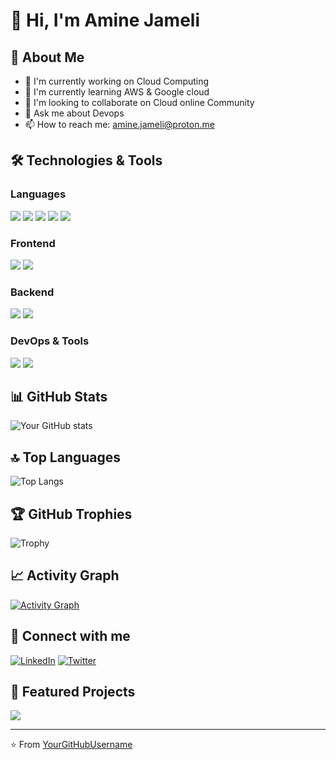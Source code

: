 # 👋 Hi, I'm Amine Jameli

## 🚀 About Me
- 🔭 I'm currently working on Cloud Computing
- 🌱 I'm currently learning AWS & Google cloud 
- 👯 I'm looking to collaborate on Cloud online Community
- 💬 Ask me about Devops
- 📫 How to reach me: amine.jameli@proton.me

## 🛠️ Technologies & Tools
### Languages
![](https://img.shields.io/badge/Code-Python-informational?style=flat&logo=python&logoColor=white&color=2bbc8a)
![](https://img.shields.io/badge/Code-C++-informational?style=flat&logo=cplusplus&logoColor=white&color=2bbc8a)
![](https://img.shields.io/badge/Code-C-informational?style=flat&logo=c&logoColor=white&color=2bbc8a)
![](https://img.shields.io/badge/Code-.NET-informational?style=flat&logo=dotnet&logoColor=white&color=2bbc8a)
![](https://img.shields.io/badge/Code-PHP-informational?style=flat&logo=php&logoColor=white&color=2bbc8a)

### Frontend
![](https://img.shields.io/badge/Frontend-React-informational?style=flat&logo=react&logoColor=white&color=2bbc8a)
![](https://img.shields.io/badge/Mobile-Flutter-informational?style=flat&logo=flutter&logoColor=white&color=2bbc8a)

### Backend
![](https://img.shields.io/badge/Backend-Django-informational?style=flat&logo=django&logoColor=white&color=2bbc8a)
![](https://img.shields.io/badge/Backend-NodeJs-informational?style=flat&logo=django&logoColor=white&color=2bbc8a)

### DevOps & Tools
![](https://img.shields.io/badge/DevOps-Docker-informational?style=flat&logo=docker&logoColor=white&color=2bbc8a)
![](https://img.shields.io/badge/DevOps-Kubernetes-informational?style=flat&logo=kubernetes&logoColor=white&color=2bbc8a)



## 📊 GitHub Stats
![Your GitHub stats](https://github-readme-stats.vercel.app/api?username=YourGitHubUsername&show_icons=true&theme=radical)

## 🔝 Top Languages
![Top Langs](https://github-readme-stats.vercel.app/api/top-langs/?username=YourGitHubUsername&layout=compact&theme=radical)

## 🏆 GitHub Trophies
![Trophy](https://github-profile-trophy.vercel.app/?username=YourGitHubUsername&theme=nord)

## 📈 Activity Graph
[![Activity Graph](https://activity-graph.herokuapp.com/graph?username=YourGitHubUsername&theme=github)](https://github.com/YourGitHubUsername)

## 🤝 Connect with me
[![LinkedIn](https://img.shields.io/badge/LinkedIn-0077B5?style=for-the-badge&logo=linkedin&logoColor=white)](Your-LinkedIn-URL)
[![Twitter](https://img.shields.io/badge/Twitter-1DA1F2?style=for-the-badge&logo=twitter&logoColor=white)](Your-Twitter-URL)

## 🎯 Featured Projects
<a href="https://github.com/YourGitHubUsername/ProjectName">
  <img align="center" src="https://github-readme-stats.vercel.app/api/pin/?username=YourGitHubUsername&repo=ProjectName&theme=radical" />
</a>

---
⭐️ From [YourGitHubUsername](https://github.com/YourGitHubUsername)
